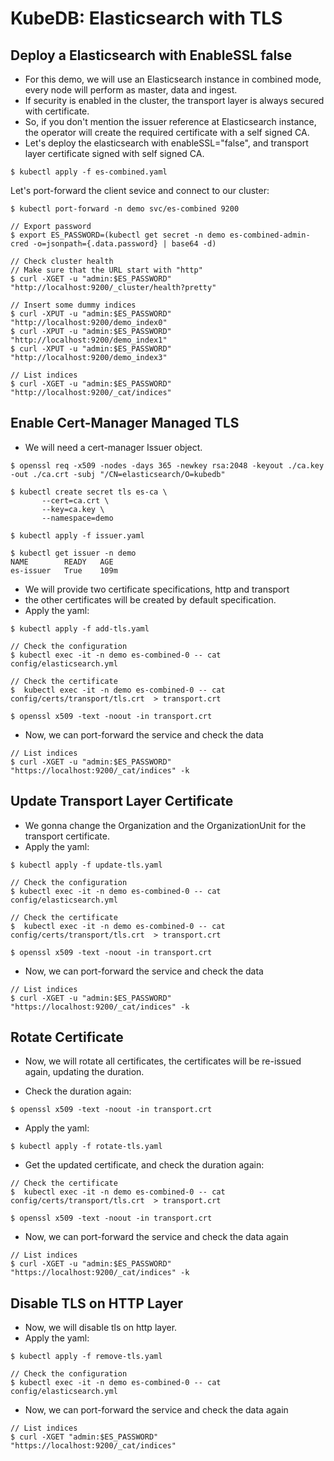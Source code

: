 # KubeDB: Elasticsearch with TLS

## Deploy a Elasticsearch with EnableSSL false

- For this demo, we will use an Elasticsearch instance in combined mode, every node will perform as master, data and ingest.
- If security is enabled in the cluster, the transport layer is always secured with certificate.
- So, if you don't mention the issuer reference at Elasticsearch instance, the operator will create the required certificate with a self signed CA.
- Let's deploy the elasticsearch with enableSSL="false", and transport layer certificate signed with self signed CA.

```
$ kubectl apply -f es-combined.yaml
```

Let's port-forward the client sevice and connect to our cluster:

```
$ kubectl port-forward -n demo svc/es-combined 9200

// Export password
$ export ES_PASSWORD=(kubectl get secret -n demo es-combined-admin-cred -o=jsonpath={.data.password} | base64 -d)

// Check cluster health
// Make sure that the URL start with "http"
$ curl -XGET -u "admin:$ES_PASSWORD"  "http://localhost:9200/_cluster/health?pretty"

// Insert some dummy indices 
$ curl -XPUT -u "admin:$ES_PASSWORD"  "http://localhost:9200/demo_index0"
$ curl -XPUT -u "admin:$ES_PASSWORD"  "http://localhost:9200/demo_index1"
$ curl -XPUT -u "admin:$ES_PASSWORD"  "http://localhost:9200/demo_index3"

// List indices
$ curl -XGET -u "admin:$ES_PASSWORD"  "http://localhost:9200/_cat/indices"
```


## Enable Cert-Manager Managed TLS

- We will need a cert-manager Issuer object.

```
$ openssl req -x509 -nodes -days 365 -newkey rsa:2048 -keyout ./ca.key -out ./ca.crt -subj "/CN=elasticsearch/O=kubedb"

$ kubectl create secret tls es-ca \
       --cert=ca.crt \
       --key=ca.key \
       --namespace=demo

$ kubectl apply -f issuer.yaml

$ kubectl get issuer -n demo
NAME        READY   AGE
es-issuer   True    109m

```
- We will provide two certificate specifications, http and transport
- the other certificates will be created by default specification.
- Apply the yaml:

```
$ kubectl apply -f add-tls.yaml
```

```
// Check the configuration 
$ kubectl exec -it -n demo es-combined-0 -- cat config/elasticsearch.yml

// Check the certificate
$  kubectl exec -it -n demo es-combined-0 -- cat config/certs/transport/tls.crt  > transport.crt

$ openssl x509 -text -noout -in transport.crt
```


- Now, we can port-forward the service and check the data

```
// List indices
$ curl -XGET -u "admin:$ES_PASSWORD"  "https://localhost:9200/_cat/indices" -k
```


## Update Transport Layer Certificate 

- We gonna change the Organization and the OrganizationUnit for the transport certificate.
- Apply the yaml:

```
$ kubectl apply -f update-tls.yaml
```

```
// Check the configuration 
$ kubectl exec -it -n demo es-combined-0 -- cat config/elasticsearch.yml

// Check the certificate
$  kubectl exec -it -n demo es-combined-0 -- cat config/certs/transport/tls.crt  > transport.crt

$ openssl x509 -text -noout -in transport.crt
```


- Now, we can port-forward the service and check the data

```
// List indices
$ curl -XGET -u "admin:$ES_PASSWORD"  "https://localhost:9200/_cat/indices" -k
```


## Rotate Certificate 

- Now, we will rotate all certificates, the certificates will be re-issued again, updating the duration.

- Check the duration again:

```
$ openssl x509 -text -noout -in transport.crt
```
- Apply the yaml:

```
$ kubectl apply -f rotate-tls.yaml 
```

- Get the updated certificate, and check the duration again:

```
// Check the certificate
$  kubectl exec -it -n demo es-combined-0 -- cat config/certs/transport/tls.crt  > transport.crt

$ openssl x509 -text -noout -in transport.crt
```


- Now, we can port-forward the service and check the data again

```
// List indices
$ curl -XGET -u "admin:$ES_PASSWORD"  "https://localhost:9200/_cat/indices" -k
```


## Disable TLS on HTTP Layer 

- Now, we will disable tls on http layer.
- Apply the yaml:
  
```
$ kubectl apply -f remove-tls.yaml 
```


```
// Check the configuration 
$ kubectl exec -it -n demo es-combined-0 -- cat config/elasticsearch.yml
```

- Now, we can port-forward the service and check the data again

```
// List indices
$ curl -XGET "admin:$ES_PASSWORD"  "https://localhost:9200/_cat/indices"
```